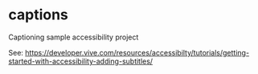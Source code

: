 # captions
Captioning sample accessibility project

See: https://developer.vive.com/resources/accessibilty/tutorials/getting-started-with-accessibility-adding-subtitles/
